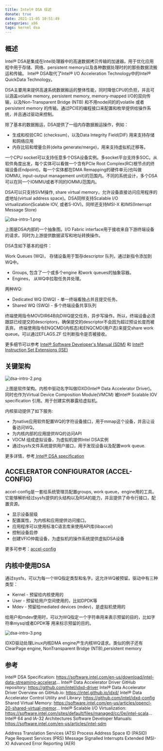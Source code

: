 ```yaml
---
title: Intel® DSA 综述
donate: true
date: 2021-11-05 10:51:49
categories: x86
tags: kernel dsa
---
```

## 概述
Intel® DSA是集成在Intel处理器中的高速数据拷贝传输的加速器。用于优化应用程中用于存储、网络、persistent memory以及各种数据处理时的的那些数据流搬运和传输。
Intel® DSA取代了Intel® I/O Acceleration Technology中的Intel® QuickData Technology。

DSA主要用来提供高速系统数据搬运的整体性能，同时降低CPU的负担，并且可以涵盖volatile memory, persistent memory, memory-mapped I/O的双向传输，以及Non-Transparent Bridge (NTB) 和不用node间的的volatile 或者persistent memory 的传输。通过PCIE的编程接口来配置和枚举提供给操作系统，并且通过驱动来控制。

除了基本的数据搬运，DSA提供了一组内存数据搬运操作，例如：
* 生成和校验CRC (checksum)，以及Data Integrity Field(DIF) 用来支持存储和网络应用
* 内存比较和增量合并(delta generate/merge)，用来支持虚拟机迁移等。

一个CPU socket可以支持任意多个DSA设备实例。多socket平台支持多SOC。从软件角度出发，每个实体可以看做一个含有PCIe Root Complex(RC)根节点的终端设备(Endpoint)。每一个实体都在DMA Remapping的硬件单元(也叫做IOMMU, input-output management unit)的范围内。不同的系统设计，多个DSA可以在同一个IOMMU或者不同的IOMMU范围内。

DSA可以只支持SVM操作, share virtual memory，允许设备直接访问应用程序的虚地址(virtual address space)。DSA同样支持Scalable I/O virtualization(Scalable IOV, 或者S-IOV)。同样还支持MSI-X 和IMS(Interrupt Message Store)

![dsa-intro-1.png](dsa-intro-1.png)

上图是DSA内部的一个抽象图。I/O Fabric interface用于接收来自下游终端设备的请求，同时为上游提供数据读写和地址转换操作。

DSA含如下基本的组件：

Work Queues (WQ)， 存储设备用于暂存descriptor 队列，通过新指令添加到WQ中。
* Groups, 包含了一个或多个engine 和work queues的抽象容器。
* Engines， 从WQ中拉取任务并处理。

两种WQ:
* Dedicated WQ (DWQ) - 单一终端看独占并且提交任务。
* Shared WQ (SWQ) - 多个终端设备共享队列

终端使用指令MOVDIR64B向DWQ提交任务，异步写操作。所以，终端设备必须跟踪已经提交的descriptors，确保提交的descriptor不会因为超过预设长度而被丢弃。
终端使用指令ENQCMD(内核态)和ENQCMD(用户态)来提交share work queue。可以通过EFLAGS.ZF 位判断指令是否被接收。

更多细节可以参考 [Intel® Software Developer's Manual (SDM)](https://software.intel.com/en-us/articles/intel-sdm#combined)  和 [Intel® Instruction Set Extensions (ISE)](https://software.intel.com/en-us/articles/intel-sdm#architecture)

## 关键架构
![dsa-intro-2.png](dsa-intro-2.png)

上图是软件架构。内核中驱动名字叫做IDXD(Intel® Data Accelerator Driver)。同时也作为Virtual Device Composition Module(VMCM) 被Intel® Scalable IOV specification 引用。用于创建实例暴露给虚拟机。

内核驱动提供了如下服务:

* 为native应用软件配置WQ的字符设备接口，用于mmap这个设备，并且让设备访问WQ。
* 为内核内部的应用提供WQ的访问API
* VDCM 组成虚拟设备，为虚拟机提供Intel DSA实例
* 通过sysfs文件系统提供用户接口，用于发现设备以及配置work queue.

更多详情，参考[ Intel® DSA specification](https://software.intel.com/en-us/download/intel-data-streaming-accelerator-preliminary-architecture-specification)

## ACCELERATOR CONFIGURATOR  (ACCEL-CONFIG)

accel-config是一套给系统管理员配置groups, work queue，engine用的工具。它能够解析经过sysfs提供的头结构以及RSA的能力，并且提供了命令行接口，配置资源。

* 显示设备层级
* 配置属性，为内核和应用提供访问接口。
* 应用程序可以使用标准C语言库来使用API库(libaccel)
* 控制设备启停
* 创建VFIO仲裁设备，为虚拟机的操作系统提供虚拟DSA设备

更多可参考：[accel-config](https://github.com/intel/idxd)

## 内核中使用DSA
通过sysfs，可以为每一个WQ指定类型和名字。这允许WQ被预留。驱动中有三种类型：

* Kernel - 预留给内核使用的
* User - 预留给用户空间使用的，比如DPDK等
* Mdev - 预留给mediated devices (mdev)，是虚拟机使用的

给用户和mdev使用时，可以为WQ指定一个字符串用来表示预留的目的，比如字符串mysql或者DPDK等 用来标示预留的目的。

![dsa-intro-3.png](dsa-intro-3.png)

IDXD驱动处理Linux内核DMA engine产生内核WQ请求。类似的例子还有ClearPage engine, NonTransparent Bridge (NTB),persistent memory

## 参考
Intel® DSA Specification:  https://software.intel.com/en-us/download/intel-data-streaming-accelerat...
Intel® Data Accelerator Driver GitHub repository:  https://github.com/intel/idxd-driver
Intel® Data Accelerator Driver Overview on GitHub.io:  https://intel.github.io/idxd/
Intel® Data Accelerator Control Utility and Library: https://github.com/intel/idxd-config
Shared Virtual Memory:  https://software.intel.com/en-us/articles/opencl-20-shared-virtual-memor...
Intel® Scalable I/O Virtualization:  https://software.intel.com/sites/default/files/managed/cc/0e/intel-scala...
Intel® 64 and IA-32 Architectures Software Developer Manuals:  https://software.intel.com/en-us/articles/intel-sdm

Address Translation Services (ATS)
Process Address Space ID (PASID)
Page Request Services (PRS)
Message Signalled Interrupts Extended (MSI-X)
Advanced Error Reporting (AER)
